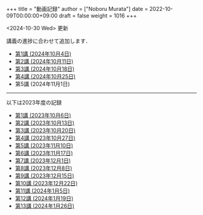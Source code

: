 +++
title = "動画記録"
author = ["Noboru Murata"]
date = 2022-10-09T00:00:00+09:00
draft = false
weight = 1016
+++

<span class="timestamp-wrapper"><span class="timestamp">&lt;2024-10-30 Wed&gt; </span></span> 更新

講義の進捗に合わせて追加します．

-   [第1講 (2024年10月4日)](https://u-tokyo-ac-jp.zoom.us/rec/share/wVGzpxCui2uiQbrPf_kpBwOsDL13oIcGSjOAjv7cSz4hK9Yuxl0EvzqTLW_kbcJu.APVWLSozMn2nCmvc?startTime=1728028894000)
-   [第2講 (2024年10月11日)](https://u-tokyo-ac-jp.zoom.us/rec/share/g_oEK04oEeGB85ARxvEQ0a-II15Acqu_NOp_NSpLMXllGwlw13t_J8SapdK1hnfv.O_nn0M97ejkpNevi?startTime=1728633622000)
-   [第3講 (2024年10月18日)](https://u-tokyo-ac-jp.zoom.us/rec/share/g2sJbJPCLYZ9ffPF_QZQLqNJ-ZyJHfaN2FL5_Tr8G0iRKOd1DTrOB_Z8B0Nsu6GR.4uAfi4YjdwhX8Kk4?startTime=1729238416000)
-   [第4講 (2024年10月25日)](https://u-tokyo-ac-jp.zoom.us/rec/share/Ffm5o57-fsKDQ-NsxyQG3Ubjhbj0EZflj2UIyjw9UZup2CGOXiHmWbJVq0j4k0O_.ULB6P4mjy7H1irgx?startTime=1729842930000)
-   第5講 (2024年11月1日)

---

以下は2023年度の記録

-   [第1講 (2023年10月6日)](https://u-tokyo-ac-jp.zoom.us/rec/share/FY0GSw0VlglrqDt-131OjUfY8y4WX5_xMI6a2Yk5eMQuY66g3AunD7wTxL86nJrn.0xDdtPcLRbkKvKia?startTime=1696578607000)
-   [第2講 (2023年10月13日)](https://u-tokyo-ac-jp.zoom.us/rec/share/6wegj0rxNSKXoQ6RBvIsf2zLPShZxJjqyH2J-oFJSosX90uiPI8CWz23zQMzvdzJ.kW9koz0qHyZDw1qJ?startTime=1697183439000)
-   [第3講 (2023年10月20日)](https://u-tokyo-ac-jp.zoom.us/rec/share/JEeU1YBmTRZtrAA2933w4FiZ5GucJJdm_wIreiqGBj5lqBauWIFzp75s-Z-6r_ie.UB3oz3ZW67jdMeXq?startTime=1697788209000)
-   [第4講 (2023年10月27日)](https://u-tokyo-ac-jp.zoom.us/rec/share/nyH7vqWp_En6m0gmKg3gbtg8f-nItwsGozTWanra_9ExQaZqVR9nG7Z2XziamcV7.GlaNIrDhEvQa6RzY?startTime=1698393054000)
-   [第5講 (2023年11月10日)](https://u-tokyo-ac-jp.zoom.us/rec/share/YSD0FXn35mY2ELH9MbprRjYfFWJOFKXz_9YLlP2HRYwOcMzWiLptpq7BqvtI-XLP.MJnF86780MEzLcTB?startTime=1699602618000)
-   [第6講 (2023年11月17日)](https://u-tokyo-ac-jp.zoom.us/rec/share/Wj4eZkxVMuzvdITrMW13KNH1zBI9QAVwph_k3BPNg26fweuGDQtSL6McbX1FBHKY.h1sTP2zRAKDlTLHo?startTime=1700207480000)
-   [第7講 (2023年12月1日)](https://u-tokyo-ac-jp.zoom.us/rec/share/tB1F3cSUv_tAsrReepuuyee7FHSsQw2ikXzQnnOqB7BKch4wzEvqjifjf8V4_GG-.3E-jVTVLoaEIKFqC?startTime=1701417066000)
-   [第8講 (2023年12月8日)](https://u-tokyo-ac-jp.zoom.us/rec/share/csy53tXx8v9wb3PO5AHB27X5KjpOoAMUdTrf_HIovbscVuq5u0uwDFxBzdU-wVnC.kOaOEFDUCIVIX58P?startTime=1702021838000)
-   [第9講 (2023年12月15日)](https://u-tokyo-ac-jp.zoom.us/rec/share/1um05R2uiZ3TwlkukGoYkXF7TNxvNI-zMv3OMd7NM5VqBgaUd7foPen2O-7BihkY.VUlpSQalYRU3GFED?startTime=1702626685000)
-   [第10講 (2023年12月22日)](https://u-tokyo-ac-jp.zoom.us/rec/share/ZHh_lkXg-5Hsi1-4VaA-tI4Yd0l9JGhizeEO6AI8Ij2yA1YNwmrx1TXZMFiJfWxe.5Ukmgr_QTU-jV70r?startTime=1704425205000)
-   [第11講 (2024年1月5日)](https://u-tokyo-ac-jp.zoom.us/rec/share/SPQtDhEDexBWSM2rw_hPokOpg8zKJGP1UZxCiLvMza_qM2drXD9IdOsNsVLUHMOO.86d5zIrky92dzmHT?startTime=1704441057000)
-   [第12講 (2024年1月19日)](https://u-tokyo-ac-jp.zoom.us/rec/share/fd-bQB8kK6wA9T9_WRL1dojj6NbNFHt5PRt9VKXtQd6-pxJnHlzzPXowPeYIo-ha.PmrcOvYEYVpixEJ0?startTime=1705650696000)
-   [第13講 (2024年1月26日)](https://u-tokyo-ac-jp.zoom.us/rec/share/8ZJnEMFh0pe-RD2h6t5QPdiPzDN_79rp3uFsiUuGTdPTNpCYeNoffHwIvXFPpfe8.pzt65rsbDQVgXgB8?startTime=1706255437000)

